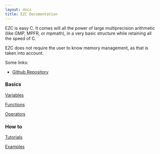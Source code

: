 ```yaml
---
layout: docs
title: EZC Documentation
---
```


EZC is easy C. It comes will all the power of large multiprecision arithmetic (like GMP, MPFR, or mpmath), in a very basic structure while retaining all the speed of C.

EZC does not require the user to know memory management, as that is taken into account.

Some links:

  * [Github Repository](https://github.com/ChemicalDevelopment/ezc)

### Basics

[Variables](./variables)

[Functions](./functions)

[Operators](./operators)

### How to

[Tutorials](./tutorials)

[Examples](./examples)
